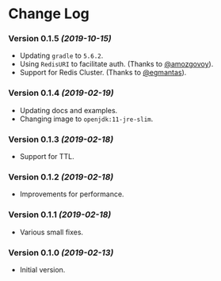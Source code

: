 # Change Log

### Version 0.1.5 *(2019-10-15)*

* Updating `gradle` to `5.6.2`.
* Using `RedisURI` to facilitate auth. (Thanks to [@amozgovoy](https://github.com/amozgovoy])).
* Support for Redis Cluster. (Thanks to [@egmantas](https://github.com/egmantas])).

### Version 0.1.4 *(2019-02-19)*

* Updating docs and examples.
* Changing image to `openjdk:11-jre-slim`.

### Version 0.1.3 *(2019-02-18)*

* Support for TTL.

### Version 0.1.2 *(2019-02-18)*

* Improvements for performance.

### Version 0.1.1 *(2019-02-18)*

* Various small fixes.

### Version 0.1.0 *(2019-02-13)*

* Initial version.
